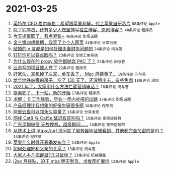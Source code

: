 # 2021-03-25

1. [英特尔 CEO 格尔辛格：希望跟苹果和解，代工苹果自研芯片](https://www.v2ex.com/t/764844) `88条评论` `Apple`
1. [除了程序员，还有多少人做坚持写独立博客、原创博客？](https://www.v2ex.com/t/764879) `48条评论` `程序员`
1. [今天提离职了，有点紧张~](https://www.v2ex.com/t/764849) `46条评论` `职场话题`
1. [金三银四想跳槽，我弄了个个人网页](https://www.v2ex.com/t/764950) `41条评论` `分享创造`
1. [结婚的 v 友都是如何处理夫妻财务问题的](https://www.v2ex.com/t/764964) `24条评论` `问与答`
1. [钉钉你可以要点脸吗？](https://www.v2ex.com/t/764943) `23条评论` `全球工单系统`
1. [为什么现在的 proxy 软件都抛弃 PAC 了？](https://www.v2ex.com/t/764913) `23条评论` `问与答`
1. [业余写的项目被人夸了](https://www.v2ex.com/t/764897) `22条评论` `程序员`
1. [好家伙，耳机掉了左耳，单车丢了， Mac 屏幕黄了...](https://www.v2ex.com/t/764991) `19条评论` `问与答`
1. [龙华地铁站旁的房子，空了 130 天了，还没租出去，有些焦虑](https://www.v2ex.com/t/765003) `18条评论` `深圳`
1. [2021 年了，大家用什么方法拦截营销电话？](https://www.v2ex.com/t/764883) `18条评论` `问与答`
1. [提离职了，下一站，新的开始](https://www.v2ex.com/t/764874) `17条评论` `程序员`
1. [求解： 0 工作经验，毕业一年内社招的出路](https://www.v2ex.com/t/764859) `17条评论` `职场话题`
1. [产品经理比我想象的好像牛逼很多啊](https://www.v2ex.com/t/765020) `16条评论` `程序员`
1. [阿里云盘可以领永久容量了](https://www.v2ex.com/t/764995) `16条评论` `分享发现`
1. [网线 Cat8 与 Cat5e 延迟有区别吗？](https://www.v2ex.com/t/764945) `15条评论` `宽带症候群`
1. [广东深圳电信 无故停机，超级郁闷……](https://www.v2ex.com/t/764899) `14条评论` `宽带症候群`
1. [从技术上讲 https://url 访问除了服务器地址被看到，其他都完全加密的是吗？](https://www.v2ex.com/t/764867) `14条评论` `程序员`
1. [苹果什么时候开春季发布会？](https://www.v2ex.com/t/764865) `14条评论` `Apple`
1. [如何处理好和父亲的关系？](https://www.v2ex.com/t/765000) `13条评论` `问与答`
1. [大家人手几把键盘?几只鼠标？](https://www.v2ex.com/t/764898) `13条评论` `机械键盘`
1. [i2ex 月经贴，迫于 mba 明天到货，求推荐扩展坞](https://www.v2ex.com/t/764924) `12条评论` `Apple`
